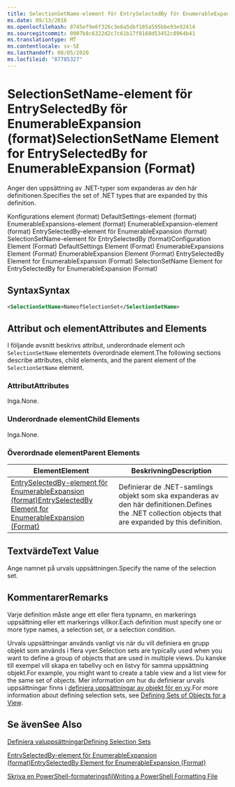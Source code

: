 ```yaml
---
title: SelectionSetName-element för EntrySelectedBy för EnumerableExpansion (format) | Microsoft Docs
ms.date: 09/13/2016
ms.openlocfilehash: 8745ef9e6f326c3e8a5dbf185a595bbe93e92414
ms.sourcegitcommit: 0907b8c6322d2c7c61b17f8168d53452c8964b41
ms.translationtype: MT
ms.contentlocale: sv-SE
ms.lasthandoff: 08/05/2020
ms.locfileid: "87785327"
---
```

# <a name="selectionsetname-element-for-entryselectedby-for-enumerableexpansion-format"></a><span data-ttu-id="87c3f-102">SelectionSetName-element för EntrySelectedBy för EnumerableExpansion (format)</span><span class="sxs-lookup"><span data-stu-id="87c3f-102">SelectionSetName Element for EntrySelectedBy for EnumerableExpansion (Format)</span></span>

<span data-ttu-id="87c3f-103">Anger den uppsättning av .NET-typer som expanderas av den här definitionen.</span><span class="sxs-lookup"><span data-stu-id="87c3f-103">Specifies the set of .NET types that are expanded by this definition.</span></span>

<span data-ttu-id="87c3f-104">Konfigurations element (format) DefaultSettings-element (format) EnumerableExpansions-element (format) EnumerableExpansion-element (format) EntrySelectedBy-element för EnumerableExpansion (format) SelectionSetName-element för EntrySelectedBy (format)</span><span class="sxs-lookup"><span data-stu-id="87c3f-104">Configuration Element (Format) DefaultSettings Element (Format) EnumerableExpansions Element (Format) EnumerableExpansion Element (Format) EntrySelectedBy Element for EnumerableExpansion (Format) SelectionSetName Element for EntrySelectedBy for EnumerableExpansion (Format)</span></span>

## <a name="syntax"></a><span data-ttu-id="87c3f-105">Syntax</span><span class="sxs-lookup"><span data-stu-id="87c3f-105">Syntax</span></span>

```xml
<SelectionSetName>NameofSelectionSet</SelectionSetName>

```

## <a name="attributes-and-elements"></a><span data-ttu-id="87c3f-106">Attribut och element</span><span class="sxs-lookup"><span data-stu-id="87c3f-106">Attributes and Elements</span></span>

<span data-ttu-id="87c3f-107">I följande avsnitt beskrivs attribut, underordnade element och `SelectionSetName` elementets överordnade element.</span><span class="sxs-lookup"><span data-stu-id="87c3f-107">The following sections describe attributes, child elements, and the parent element of the `SelectionSetName` element.</span></span>

### <a name="attributes"></a><span data-ttu-id="87c3f-108">Attribut</span><span class="sxs-lookup"><span data-stu-id="87c3f-108">Attributes</span></span>

<span data-ttu-id="87c3f-109">Inga.</span><span class="sxs-lookup"><span data-stu-id="87c3f-109">None.</span></span>

### <a name="child-elements"></a><span data-ttu-id="87c3f-110">Underordnade element</span><span class="sxs-lookup"><span data-stu-id="87c3f-110">Child Elements</span></span>

<span data-ttu-id="87c3f-111">Inga.</span><span class="sxs-lookup"><span data-stu-id="87c3f-111">None.</span></span>

### <a name="parent-elements"></a><span data-ttu-id="87c3f-112">Överordnade element</span><span class="sxs-lookup"><span data-stu-id="87c3f-112">Parent Elements</span></span>

|<span data-ttu-id="87c3f-113">Element</span><span class="sxs-lookup"><span data-stu-id="87c3f-113">Element</span></span>|<span data-ttu-id="87c3f-114">Beskrivning</span><span class="sxs-lookup"><span data-stu-id="87c3f-114">Description</span></span>|
|-------------|-----------------|
|[<span data-ttu-id="87c3f-115">EntrySelectedBy-element för EnumerableExpansion (format)</span><span class="sxs-lookup"><span data-stu-id="87c3f-115">EntrySelectedBy Element for EnumerableExpansion (Format)</span></span>](./entryselectedby-element-for-enumerableexpansion-format.md)|<span data-ttu-id="87c3f-116">Definierar de .NET-samlings objekt som ska expanderas av den här definitionen.</span><span class="sxs-lookup"><span data-stu-id="87c3f-116">Defines the .NET collection objects that are expanded by this definition.</span></span>|

## <a name="text-value"></a><span data-ttu-id="87c3f-117">Textvärde</span><span class="sxs-lookup"><span data-stu-id="87c3f-117">Text Value</span></span>

<span data-ttu-id="87c3f-118">Ange namnet på urvals uppsättningen.</span><span class="sxs-lookup"><span data-stu-id="87c3f-118">Specify the name of the selection set.</span></span>

## <a name="remarks"></a><span data-ttu-id="87c3f-119">Kommentarer</span><span class="sxs-lookup"><span data-stu-id="87c3f-119">Remarks</span></span>

<span data-ttu-id="87c3f-120">Varje definition måste ange ett eller flera typnamn, en markerings uppsättning eller ett markerings villkor.</span><span class="sxs-lookup"><span data-stu-id="87c3f-120">Each definition must specify one or more type names, a selection set, or a selection condition.</span></span>

<span data-ttu-id="87c3f-121">Urvals uppsättningar används vanligt vis när du vill definiera en grupp objekt som används i flera vyer.</span><span class="sxs-lookup"><span data-stu-id="87c3f-121">Selection sets are typically used when you want to define a group of objects that are used in multiple views.</span></span> <span data-ttu-id="87c3f-122">Du kanske till exempel vill skapa en tabellvy och en listvy för samma uppsättning objekt.</span><span class="sxs-lookup"><span data-stu-id="87c3f-122">For example, you might want to create a table view and a list view for the same set of objects.</span></span> <span data-ttu-id="87c3f-123">Mer information om hur du definierar urvals uppsättningar finns i [definiera uppsättningar av objekt för en vy](./defining-selection-sets.md).</span><span class="sxs-lookup"><span data-stu-id="87c3f-123">For more information about defining selection sets, see [Defining Sets of Objects for a View](./defining-selection-sets.md).</span></span>

## <a name="see-also"></a><span data-ttu-id="87c3f-124">Se även</span><span class="sxs-lookup"><span data-stu-id="87c3f-124">See Also</span></span>

[<span data-ttu-id="87c3f-125">Definiera valuppsättningar</span><span class="sxs-lookup"><span data-stu-id="87c3f-125">Defining Selection Sets</span></span>](./defining-selection-sets.md)

[<span data-ttu-id="87c3f-126">EntrySelectedBy-element för EnumerableExpansion (format)</span><span class="sxs-lookup"><span data-stu-id="87c3f-126">EntrySelectedBy Element for EnumerableExpansion (Format)</span></span>](./entryselectedby-element-for-enumerableexpansion-format.md)

[<span data-ttu-id="87c3f-127">Skriva en PowerShell-formateringsfil</span><span class="sxs-lookup"><span data-stu-id="87c3f-127">Writing a PowerShell Formatting File</span></span>](./writing-a-powershell-formatting-file.md)
